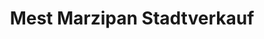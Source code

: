 ---
title: "Mest Marzipan Stadtverkauf"
url: /luebeck/mest-marzipan-stadtverkauf/
shop: Süßwaren
---